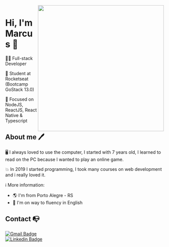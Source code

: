 <img align="right" width="400" height="400" src="https://i.imgur.com/7GQmWjV.jpg">


# Hi, I'm Marcus 👋

:man_technologist: Full-stack Developer

🚀 Student at Rocketseat (Bootcamp GoStack 13.0)

🎯 Focused on NodeJS, ReactJS, React Native & Typescript

## About me 🖊

🖥 I always loved to use the computer, I started with 7 years old, I learned to read on the PC because I wanted to play an online game.

💥 In 2019 I started programming, I took many courses on web development and i really loved it.

ℹ More information:
- :earth_americas: I'm from Porto Alegre - RS
- :gem: I'm on way to fluency in English


## Contact :mailbox_with_no_mail:

[![Gmail Badge](https://img.shields.io/badge/-MarcusGonçalves-c14438?style=flat-square&logo=Gmail&logoColor=white&link=mailto:marcus-goncalves@outlook.com.br)](mailto:marcus-goncalves@outlook.com.br) <br>
[![Linkedin Badge](https://img.shields.io/badge/-MarcusGonçalves-blue?style=flat-square&logo=Linkedin&logoColor=white&link=https://www.linkedin.com/in/marcusgoncalvess/)](https://www.linkedin.com/in/marcusgoncalvess/) 
